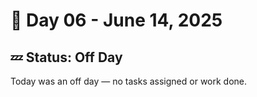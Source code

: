 # 📅 Day 06 - June 14, 2025

## 💤 Status: Off Day

Today was an off day — no tasks assigned or work done.
